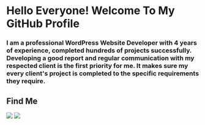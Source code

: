 # Hello Everyone! Welcome To My GitHub Profile

### I am a professional WordPress Website Developer with 4 years of experience, completed hundreds of projects successfully. Developing a good report and regular communication with my respected client is the first priority for me. It makes sure my every client's project is completed to the specific requirements they require.

## Find Me
[<img src="https://assetsv2.fiverrcdn.com/assets/v2_globals/fiverr_logo/fiverr-ligature-logo-f1036f121ed1b599ea498d70d98844b4.png" target="_blank">](https://www.fiverr.com/r1codingmaster?up_rollout=true)
[<img src="https://p7.hiclipart.com/preview/798/102/487/upwork-freelancer-com-fiverr-peopleperhour-others-thumbnail.jpg" target="_blank">](https://www.upwork.com/freelancers/~0127c58fda9998b1fa)
